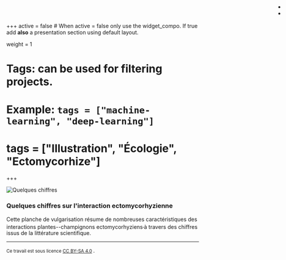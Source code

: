 +++
active = false #  When active = false only use the widget_compo. If true add **also** a presentation section using default layout.

weight = 1

# Tags: can be used for filtering projects.
# Example: `tags = ["machine-learning", "deep-learning"]`
# tags = ["Illustration", "Écologie", "Ectomycorhize"]
+++

<ul style="position: absolute; top: 0px; right: 0px; margin-right:4px;">
    <li> <a href="/img/Illustration/qq_chiffres/dessin_qqChiffres.svg" title="Image en format SVG"><i class="fa fa-file-image-o"></i></a> </li>
    <li> <a href="/img/Illustration/qq_chiffres/dessin_qqChiffres.webp" title="Agrandir l'image"><i class="fa fa-expand "></i></a> </li>
</ul>

![Quelques chiffres](/img/Illustration/qq_chiffres/dessin_qqChiffres_mini.webp)

### Quelques chiffres sur l'interaction ectomycorhyzienne

Cette planche de vulgarisation résume de nombreuses caractéristiques des interactions plantes--champignons ectomycorhyziens<sup><a href="https://fr.wikipedia.org/wiki/Ectomycorhize"><i class="fa fa-wikipedia-w" style="font-size: 0.5rem;"></i> </a></sup> à travers des chiffres issus de la littérature scientifique.

---

<small class="text-muted"> Ce travail est sous licence  <i class="fa fa-creative-commons"></i> <i class="fab fa-creative-commons-by"></i> <i class="fab fa-creative-commons-sa"></i> <a href="https://creativecommons.org/licenses/by-sa/4.0/">CC BY-SA 4.0</a> </small>.
